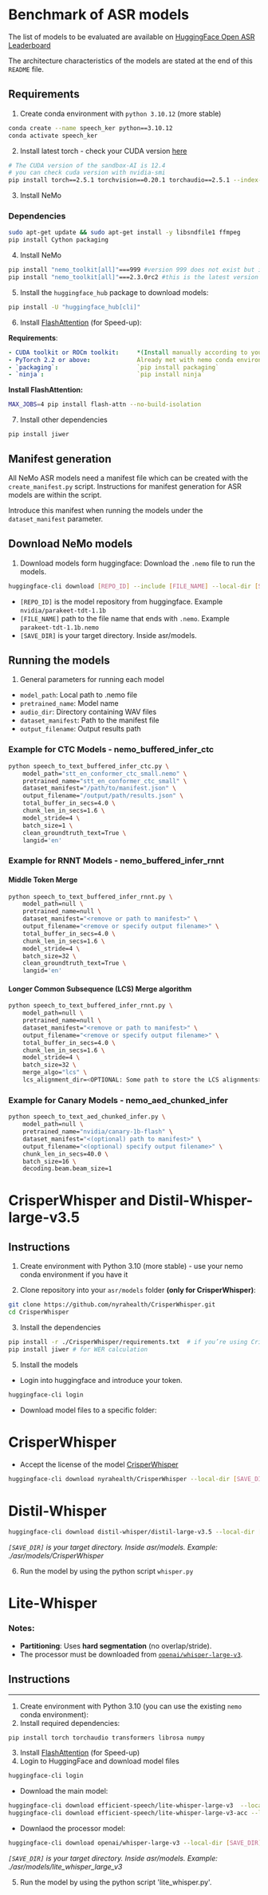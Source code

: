 # Benchmark of ASR models

The list of models to be evaluated are available on [HuggingFace Open ASR Leaderboard](https://huggingface.co/spaces/hf-audio/open_asr_leaderboard)

The architecture characteristics of the models are stated at the end of this `README` file. 

## Requirements
1. Create conda environment with `python 3.10.12` (more stable)
```bash
conda create --name speech_ker python==3.10.12
conda activate speech_ker
```

2. Install latest torch - check your CUDA version [here](https://pytorch.org/get-started/locally/)
```bash
# The CUDA version of the sandbox-AI is 12.4
# you can check cuda version with nvidia-smi
pip install torch==2.5.1 torchvision==0.20.1 torchaudio==2.5.1 --index-url https://download.pytorch.org/whl/cu124
```

3. Install NeMo 
### Dependencies
```bash
sudo apt-get update && sudo apt-get install -y libsndfile1 ffmpeg
pip install Cython packaging
```

4. Install NeMo
```bash
pip install "nemo_toolkit[all]"===999 #version 999 does not exist but it will trigger nemo_toolkit to show you all the version, choose the latest.
pip install "nemo_toolkit[all]"===2.3.0rc2 #this is the latest version as of April 11th, 2025 - pip install "nemo_toolkit[all]"===2.4.0rc2
```

5. Install the `huggingface_hub` package to download models:
```bash
pip install -U "huggingface_hub[cli]"
```

6. Install [FlashAttention](https://github.com/Dao-AILab/flash-attention) (for Speed-up):

**Requirements**:
```yaml
- CUDA toolkit or ROCm toolkit:     *(Install manually according to your GPU)*
- PyTorch 2.2 or above: 		    Already met with nemo conda environment
- `packaging`:                      `pip install packaging`
- `ninja`:                          `pip install ninja`
```

**Install FlashAttention:**
```bash
MAX_JOBS=4 pip install flash-attn --no-build-isolation
 ```

7. Install other dependencies
```
pip install jiwer
```

## Manifest generation
All NeMo ASR models need a manifest file which can be created with the `create_manifest.py` script. Instructions for manifest generation for ASR models are within the script. 

Introduce this manifest when running the models under the `dataset_manifest` parameter.

## Download NeMo models
1. Download models form huggingface: 
Download the `.nemo` file to run the models. 
```bash
huggingface-cli download [REPO_ID] --include [FILE_NAME] --local-dir [SAVE_DIR]
```
- `[REPO_ID]` is the model repository from huggingface. Example `nvidia/parakeet-tdt-1.1b`
- `[FILE_NAME]` path to the file name that ends with `.nemo`. Example `parakeet-tdt-1.1b.nemo`
- `[SAVE_DIR]` is your target directory. Inside asr/models.


## Running the models
1. General parameters for running each model
- `model_path`: Local path to .nemo file 
- `pretrained_name`: Model name
- `audio_dir`: Directory containing WAV files
- `dataset_manifest`: Path to the manifest file
- `output_filename`: Output results path

### Example for CTC Models - nemo_buffered_infer_ctc

```bash
python speech_to_text_buffered_infer_ctc.py \
    model_path="stt_en_conformer_ctc_small.nemo" \
    pretrained_name="stt_en_conformer_ctc_small" \
    dataset_manifest="/path/to/manifest.json" \
    output_filename="/output/path/results.json" \
    total_buffer_in_secs=4.0 \
    chunk_len_in_secs=1.6 \
    model_stride=4 \
    batch_size=1 \
    clean_groundtruth_text=True \
    langid='en'
```


### Example for RNNT Models - nemo_buffered_infer_rnnt

#### Middle Token Merge
```bash
python speech_to_text_buffered_infer_rnnt.py \
    model_path=null \
    pretrained_name=null \
    dataset_manifest="<remove or path to manifest>" \
    output_filename="<remove or specify output filename>" \
    total_buffer_in_secs=4.0 \
    chunk_len_in_secs=1.6 \
    model_stride=4 \
    batch_size=32 \
    clean_groundtruth_text=True \
    langid='en'
```

#### Longer Common Subsequence (LCS) Merge algorithm

```bash
python speech_to_text_buffered_infer_rnnt.py \
    model_path=null \
    pretrained_name=null \
    dataset_manifest="<remove or path to manifest>" \
    output_filename="<remove or specify output filename>" \
    total_buffer_in_secs=4.0 \
    chunk_len_in_secs=1.6 \
    model_stride=4 \
    batch_size=32 \
    merge_algo="lcs" \
    lcs_alignment_dir=<OPTIONAL: Some path to store the LCS alignments> 
```


### Example for Canary Models - nemo_aed_chunked_infer

```bash
python speech_to_text_aed_chunked_infer.py \
    model_path=null \
    pretrained_name="nvidia/canary-1b-flash" \
    dataset_manifest="<(optional) path to manifest>" \
    output_filename="<(optional) specify output filename>" \
    chunk_len_in_secs=40.0 \
    batch_size=16 \
    decoding.beam.beam_size=1
```


# CrisperWhisper and Distil-Whisper-large-v3.5

## Instructions
1. Create environment with Python 3.10 (more stable) - use your nemo conda environment if you have it
 
2. Clone repository into your `asr/models` folder **(only for CrisperWhisper)**:
```bash
git clone https://github.com/nyrahealth/CrisperWhisper.git
cd CrisperWhisper
```

3. Install the dependencies
 ```bash
 pip install -r ./CrisperWhisper/requirements.txt  # if you’re using CrisperWhisper
 pip install jiwer # for WER calculation
 ```


5. Install the models
- Login into huggingface and introduce your token. 
```bash
huggingface-cli login
```

- Download model files to a specific folder:
  
# CrisperWhisper
- Accept the license of the model [CrisperWhisper](https://huggingface.co/nyrahealth/CrisperWhisper)
```bash
huggingface-cli download nyrahealth/CrisperWhisper --local-dir [SAVE_DIR]
```

# Distil-Whisper
```bash
huggingface-cli download distil-whisper/distil-large-v3.5 --local-dir [SAVE_DIR]
```

*`[SAVE_DIR]` is your target directory. Inside asr/models. Example: ./asr/models/CrisperWhisper*

6. Run the model by using the python script `whisper.py`

# Lite-Whisper
### Notes:
- **Partitioning**: Uses **hard segmentation** (no overlap/stride).
- The processor must be downloaded from [`openai/whisper-large-v3`](https://huggingface.co/openai/whisper-large-v3).

## Instructions
---
1. Create environment with Python 3.10 (you can use the existing `nemo` conda environment):
2. Install required dependencies:
```bash
pip install torch torchaudio transformers librosa numpy
```
3. Install [FlashAttention](https://github.com/Dao-AILab/flash-attention) (for Speed-up)
4. Login to HuggingFace and download model files
```bash
huggingface-cli login
```
- Download the main model:
```bash
huggingface-cli download efficient-speech/lite-whisper-large-v3  --local-dir [SAVE_DIR]
huggingface-cli download efficient-speech/lite-whisper-large-v3-acc --local-dir [SAVE_DIR]
```
- Downlaod the processor model:
```bash
huggingface-cli download openai/whisper-large-v3 --local-dir [SAVE_DIR]
```
*`[SAVE_DIR]` is your target directory. Inside asr/models. Example: ./asr/models/lite_whisper_large_v3*

5. Run the model by using the python script 'lite_whisper.py'.


